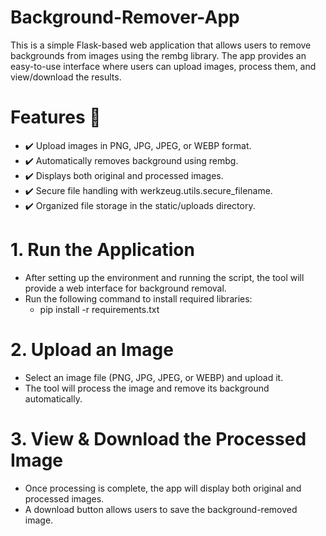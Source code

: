 # Background-Remover-App
This is a simple Flask-based web application that allows users to remove backgrounds from images using the rembg library. The app provides an easy-to-use interface where users can upload images, process them, and view/download the results.
# Features 🚀
- ✔️ Upload images in PNG, JPG, JPEG, or WEBP format. 
- ✔️ Automatically removes background using rembg.
- ✔️ Displays both original and processed images.
- ✔️ Secure file handling with werkzeug.utils.secure_filename.
- ✔️ Organized file storage in the static/uploads directory.

# 1. Run the Application
- After setting up the environment and running the script, the tool will provide a web interface for background removal.
- Run the following command to install required libraries:
  - pip install -r requirements.txt

# 2. Upload an Image
- Select an image file (PNG, JPG, JPEG, or WEBP) and upload it.
- The tool will process the image and remove its background automatically.
  
# 3. View & Download the Processed Image
- Once processing is complete, the app will display both original and processed images.
- A download button allows users to save the background-removed image.
